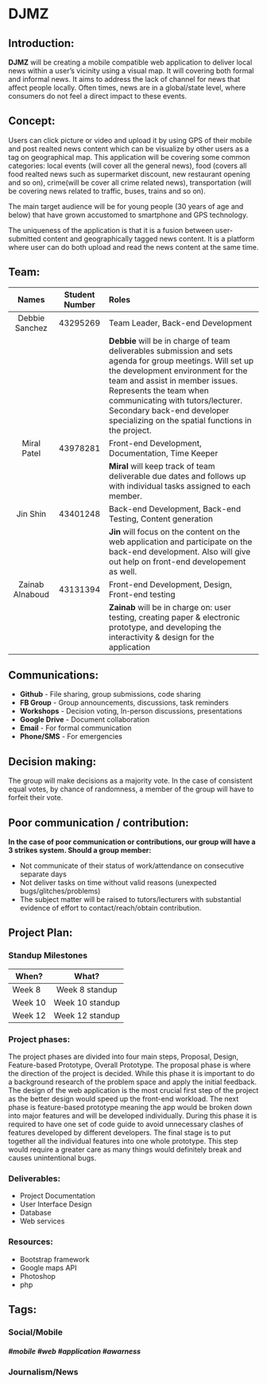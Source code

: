 # DJMZ

## Introduction:
**DJMZ** will be creating a mobile compatible web application to deliver local news within a user’s vicinity using a visual map. It will covering both formal and informal news. It aims to address the lack of channel for news that affect people locally. Often times, news are in a global/state level, where consumers do not feel a direct impact to these events. 

## Concept:
 Users can click picture or video and upload it by using GPS of their mobile and post realted news content which can be visualize by other users as a tag on geographical map. This application will be covering some common categories: local events (will cover all the general news), food (covers all food realted news such as supermarket discount, new restaurant opening and so on), crime(will be cover all crime related news), transportation (will be covering news related to traffic, buses, trains and so on).
 
 The main target audience will be for young people (30 years of age and below) that have grown accustomed to smartphone and GPS technology.
 
 The uniqueness of the application is that it is a fusion between user-submitted content and geographically tagged news content. It is a platform where user can do both upload and read the news content at the same time.

## Team:
| Names             | Student Number |        Roles                                               |
| :---------------: |:--------------:| :---------------------------------------------------------|
| Debbie Sanchez    | 43295269       | Team Leader, Back-end Development                          |
|                   |                | **Debbie** will be in charge of team deliverables submission and sets agenda for group meetings. Will set up the development environment for the team and assist in member issues. Represents the team when communicating with tutors/lecturer. Secondary back-end developer specializing on the spatial functions in the project.|
| Miral Patel       | 43978281       | Front-end Development, Documentation, Time Keeper          |
|                   |                | **Miral** will keep track of team deliverable due dates and follows up with individual tasks assigned to each member.|
| Jin Shin          | 43401248       | Back-end Development, Back-end Testing, Content generation |
|                   |                |**Jin** will focus on the content on the web application and participate on the back-end development. Also will give out help on front-end developement as well.|
| Zainab Alnaboud   | 43131394       | Front-end Development, Design, Front-end testing           |
|                   |                | **Zainab** will be in charge on: user testing, creating paper & electronic prototype, and developing the interactivity & design for the application |

## Communications:
- **Github** -  File sharing, group submissions, code sharing
- **FB Group** - Group announcements, discussions, task reminders
- **Workshops** - Decision voting, In-person discussions, presentations
- **Google Drive** - Document collaboration
- **Email** - For formal communication
- **Phone/SMS** - For emergencies

## Decision making:
The group will make decisions as a majority vote. In the case of consistent equal votes, by chance of randomness, a member of the group will have to forfeit their vote.

## Poor communication / contribution:
**In the case of poor communication or contributions, our group will have a 3 strikes system. Should a group member:**
- Not communicate of their status of work/attendance on consecutive separate days
- Not deliver tasks on time without valid reasons (unexpected bugs/glitches/problems)
- The subject matter will be raised to tutors/lecturers with substantial evidence of effort to contact/reach/obtain contribution.

## Project Plan:
### Standup Milestones

| When?        | What?          |
| ------------- |:-------------:|
| Week 8      | Week 8  standup |
| Week 10      | Week 10  standup      |
| Week 12 | Week 12  standup      |

### Project phases: 
The project phases are divided into four main steps, Proposal, Design, Feature-based Prototype, Overall Prototype. The proposal phase is where the direction of the project is decided. While this phase it is important to do a background research of the problem space and apply the initial feedback. The design of the web application is the most crucial first step of the project as the better design would speed up the front-end workload. The next phase is feature-based prototype meaning the app would be broken down into major features and will be developed individually. During this phase it is required to have one set of code guide to avoid unnecessary clashes of features developed by different developers. The final stage is to put together all the individual features into one whole prototype. This step would require a greater care as many things would definitely break and causes unintentional bugs. 

### Deliverables:
- Project Documentation
- User Interface Design
- Database
- Web services

### Resources:
- Bootstrap framework
- Google maps API
- Photoshop
- php

## Tags:
### Social/Mobile
##### #mobile #web #application #awarness

### Journalism/News


